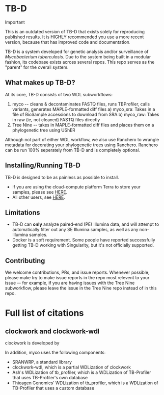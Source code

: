 # TB-D

> [!IMPORTANT]  
> This is an outdated version of TB-D that exists solely for reproducing published results. It is HIGHLY recommended you use a more recent version, because that has improved code and documentation.

TB-D is a system developed for genetic analysis and/or surveillance of *Mycobacterium tuberculosis*. Due to the system being built in a modular fashion, its codebase exists across several repos. This repo serves as the "parent" for the overall system.

## What makes up TB-D?
At its core, TB-D consists of two WDL subworkflows:
1. myco -- cleans & decontaminates FASTQ files, runs TBProfiler, calls variants, generates MAPLE-formatted diff files
	a) myco_sra: Takes in a file of BioSample accessions to download from SRA
	b) myco_raw: Takes in raw (ie, not cleaned) FASTQ files directly
2. Tree Nine -- takes in MAPLE-formatted diff files and places them on a phylogenetic tree using UShER

Although not part of either WDL workflow, we also use Ranchero to wrangle metadata for decorating your phylogenetic trees using Ranchero. Ranchero can be run 100% seperately from TB-D and is completely optional.

## Installing/Running TB-D
TB-D is designed to be as painless as possible to install.
* If you are using the cloud-compute platform Terra to store your samples, please see [HERE](./getting_started_Terra.md).
* All other users, see [HERE](./getting_started_nonTerra.md).

## Limitations
* TB-D can **only** analyze paired-end (PE) Illumina data, and will attempt to automatically filter out any SE Illumina samples, as well as any non-Illumina samples.
* Docker is a soft requirement. Some people have reported successfully getting TB-D working with Singularity, but it's not officially supported.

## Contributing
We welcome contributions, PRs, and issue reports. Whenever possible, please make try to make issue reports in the repo most relevent to your issue -- for example, if you are having issues with the Tree Nine subworkflow, please leave the issue in the Tree Nine repo instead of in this repo.


# Full list of citations

## clockwork and clockwork-wdl
clockwork is developed by

In addition, myco uses the following components:
* SRANWRP, a standard library
* clockwork-wdl, which is a partial WDLization of clockwork
* Ash's WDLization of tb_profiler, which is a WDLization of TB-Profiler that uses TB-Profiler's own database
* Thieagen Genomics' WDLization of tb_profiler, which is a WDLization of TB-Profiler that uses a custom database
